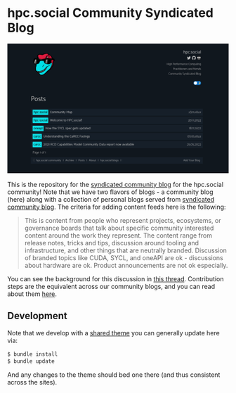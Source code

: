 # hpc.social Community Syndicated Blog

![assets/images/blog.png](assets/images/blog.png)

This is the repository for the [syndicated community blog](https://hpc.social/projects/community-blog/) for the hpc.social community!
Note that we have two flavors of blogs - a community blog (here) along with a collection
of personal blogs served from  [syndicated community blog](https://hpc.social/projects/blog/).
The criteria for adding content feeds here is the following:

>  This is content from people who represent projects, ecosystems, or governance boards that talk about specific community interested content around the work they represent. The content range from release notes, tricks and tips, discussion around tooling and infrastructure, and other things that are neutrally branded. Discussion of branded topics like CUDA, SYCL, and oneAPI are ok - discussions about hardware are ok. Product announcements are not ok especially.

You can see the background for this discussion in [this thread](https://github.com/hpc-social/blog/pull/13).
Contribution steps are the equivalent across our community blogs, and you can
read about them [here](https://github.com/hpc-social/blog).

## Development

Note that we develop with a [shared theme](https://github.com/hpc-social/hpc-social-blog-theme)
you can generally update here via:

```bash
$ bundle install
$ bundle update
``` 

And any changes to the theme should bed one there (and thus consistent across the sites).
